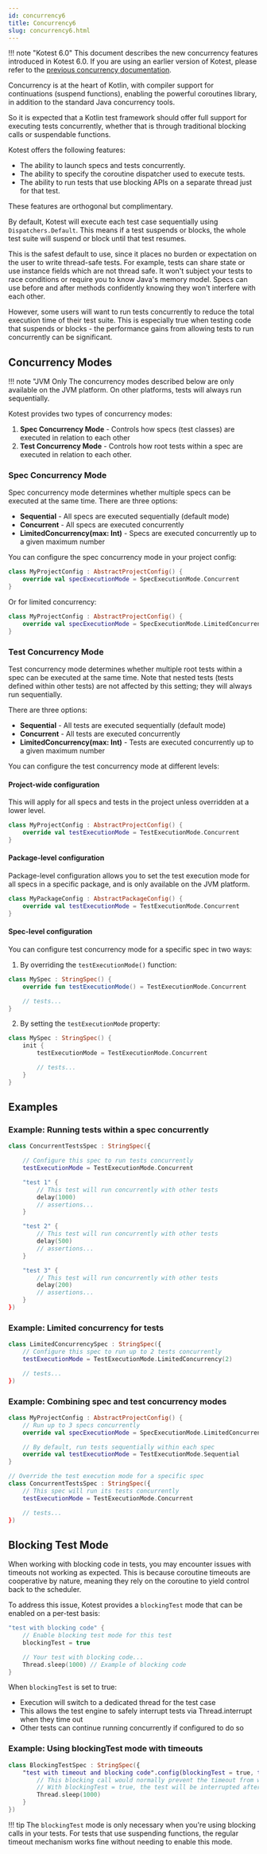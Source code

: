 ```yaml
---
id: concurrency6
title: Concurrency6
slug: concurrency6.html
---
```


!!! note "Kotest 6.0"
    This document describes the new concurrency features introduced in Kotest 6.0.
    If you are using an earlier version of Kotest, please refer to the [previous concurrency documentation](https://kotest.io/docs/framework/concurrency.html).

Concurrency is at the heart of Kotlin, with compiler support for continuations (suspend functions), enabling
the powerful coroutines library, in addition to the standard Java concurrency tools.

So it is expected that a Kotlin test framework should offer full support for executing tests concurrently,
whether that is through traditional blocking calls or suspendable functions.

Kotest offers the following features:

* The ability to launch specs and tests concurrently.
* The ability to specify the coroutine dispatcher used to execute tests.
* The ability to run tests that use blocking APIs on a separate thread just for that test.

These features are orthogonal but complimentary.

By default, Kotest will execute each test case sequentially using `Dispatchers.Default`.
This means if a test suspends or blocks, the whole test suite will suspend or block until that test resumes.

This is the safest default to use, since it places no burden or expectation on the user to write thread-safe tests.
For example, tests can share state or use instance fields which are not thread safe. It won't subject your tests to
race conditions or require you to know Java's memory model. Specs can use before and after methods confidently knowing
they won't interfere with each other.

However, some users will want to run tests concurrently to reduce the total execution time of their test suite.
This is especially true when testing code that suspends or blocks - the performance gains from allowing tests to run
concurrently can be significant.

## Concurrency Modes

!!! note "JVM Only
    The concurrency modes described below are only available on the JVM platform.
    On other platforms, tests will always run sequentially.


Kotest provides two types of concurrency modes:

1. **Spec Concurrency Mode** - Controls how specs (test classes) are executed in relation to each other
2. **Test Concurrency Mode** - Controls how root tests within a spec are executed in relation to each other.

### Spec Concurrency Mode

Spec concurrency mode determines whether multiple specs can be executed at the same time. There are three options:

* **Sequential** - All specs are executed sequentially (default mode)
* **Concurrent** - All specs are executed concurrently
* **LimitedConcurrency(max: Int)** - Specs are executed concurrently up to a given maximum number

You can configure the spec concurrency mode in your project config:

```kotlin
class MyProjectConfig : AbstractProjectConfig() {
    override val specExecutionMode = SpecExecutionMode.Concurrent
}
```

Or for limited concurrency:

```kotlin
class MyProjectConfig : AbstractProjectConfig() {
    override val specExecutionMode = SpecExecutionMode.LimitedConcurrency(4) // Run up to 4 specs concurrently
}
```

### Test Concurrency Mode

Test concurrency mode determines whether multiple root tests within a spec can be executed at the same time.
Note that nested tests (tests defined within other tests) are not affected by this setting; they will always run sequentially.

There are three options:

* **Sequential** - All tests are executed sequentially (default mode)
* **Concurrent** - All tests are executed concurrently
* **LimitedConcurrency(max: Int)** - Tests are executed concurrently up to a given maximum number

You can configure the test concurrency mode at different levels:

#### Project-wide configuration

This will apply for all specs and tests in the project unless overridden at a lower level.

```kotlin
class MyProjectConfig : AbstractProjectConfig() {
    override val testExecutionMode = TestExecutionMode.Concurrent
}
```

#### Package-level configuration

Package-level configuration allows you to set the test execution mode for all specs in a specific package,
and is only available on the JVM platform.

```kotlin
class MyPackageConfig : AbstractPackageConfig() {
    override val testExecutionMode = TestExecutionMode.Concurrent
}
```

#### Spec-level configuration

You can configure test concurrency mode for a specific spec in two ways:

1. By overriding the `testExecutionMode()` function:

```kotlin
class MySpec : StringSpec() {
    override fun testExecutionMode() = TestExecutionMode.Concurrent

    // tests...
}
```

2. By setting the `testExecutionMode` property:

```kotlin
class MySpec : StringSpec() {
    init {
        testExecutionMode = TestExecutionMode.Concurrent

        // tests...
    }
}
```

## Examples

### Example: Running tests within a spec concurrently

```kotlin
class ConcurrentTestsSpec : StringSpec({

    // Configure this spec to run tests concurrently
    testExecutionMode = TestExecutionMode.Concurrent

    "test 1" {
        // This test will run concurrently with other tests
        delay(1000)
        // assertions...
    }

    "test 2" {
        // This test will run concurrently with other tests
        delay(500)
        // assertions...
    }

    "test 3" {
        // This test will run concurrently with other tests
        delay(200)
        // assertions...
    }
})
```

### Example: Limited concurrency for tests

```kotlin
class LimitedConcurrencySpec : StringSpec({
    // Configure this spec to run up to 2 tests concurrently
    testExecutionMode = TestExecutionMode.LimitedConcurrency(2)

    // tests...
})
```

### Example: Combining spec and test concurrency modes

```kotlin
class MyProjectConfig : AbstractProjectConfig() {
    // Run up to 3 specs concurrently
    override val specExecutionMode = SpecExecutionMode.LimitedConcurrency(3)

    // By default, run tests sequentially within each spec
    override val testExecutionMode = TestExecutionMode.Sequential
}

// Override the test execution mode for a specific spec
class ConcurrentTestsSpec : StringSpec({
    // This spec will run its tests concurrently
    testExecutionMode = TestExecutionMode.Concurrent

    // tests...
})
```

## Blocking Test Mode

When working with blocking code in tests, you may encounter issues with timeouts not working as expected.
This is because coroutine timeouts are cooperative by nature, meaning they rely on the coroutine
to yield control back to the scheduler.

To address this issue, Kotest provides a `blockingTest` mode that can be enabled on a per-test basis:

```kotlin
"test with blocking code" {
    // Enable blocking test mode for this test
    blockingTest = true

    // Your test with blocking code...
    Thread.sleep(1000) // Example of blocking code
}
```

When `blockingTest` is set to true:
* Execution will switch to a dedicated thread for the test case
* This allows the test engine to safely interrupt tests via Thread.interrupt when they time out
* Other tests can continue running concurrently if configured to do so

### Example: Using blockingTest mode with timeouts

```kotlin
class BlockingTestSpec : StringSpec({
    "test with timeout and blocking code".config(blockingTest = true, timeout = 500.milliseconds) {
        // This blocking call would normally prevent the timeout from working
        // With blockingTest = true, the test will be interrupted after 500ms
        Thread.sleep(1000)
    }
})
```

!!! tip
  The `blockingTest` mode is only necessary when you're using blocking calls in your tests.
  For tests that use suspending functions, the regular timeout mechanism works fine without needing to enable this mode.
